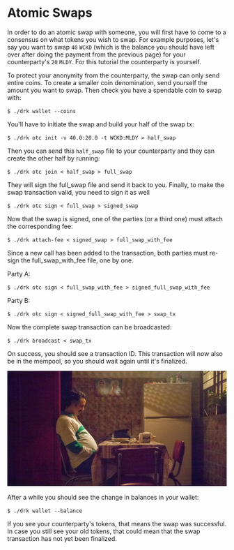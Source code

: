 # Atomic Swaps

In order to do an atomic swap with someone, you will first have to come
to a consensus on what tokens you wish to swap. For example purposes,
let's say you want to swap `40` `WCKD` (which is the balance you
should have left over after doing the payment from the previous page)
for your counterparty's `20` `MLDY`. For this tutorial the counterparty
is yourself.

To protect your anonymity from the counterparty, the swap can only send
entire coins. To create a smaller coin denomination, send yourself
the amount you want to swap. Then check you have a spendable coin to
swap with:

```
$ ./drk wallet --coins
```

You'll have to initiate the swap and build your half of the swap tx:

```
$ ./drk otc init -v 40.0:20.0 -t WCKD:MLDY > half_swap
```

Then you can send this `half_swap` file to your counterparty and they
can create the other half by running:

```
$ ./drk otc join < half_swap > full_swap
```

They will sign the full_swap file and send it back to you. Finally,
to make the swap transaction valid, you need to sign it as well

```
$ ./drk otc sign < full_swap > signed_swap
```

Now that the swap is signed, one of the parties (or a third one)
must attach the corresponding fee:

```
$ ./drk attach-fee < signed_swap > full_swap_with_fee
```

Since a new call has been added to the transaction, both parties
must re-sign the full_swap_with_fee file, one by one.

Party A:

```
$ ./drk otc sign < full_swap_with_fee > signed_full_swap_with_fee
```

Party B:

```
$ ./drk otc sign < signed_full_swap_with_fee > swap_tx
```

Now the complete swap transaction can be broadcasted:

```
$ ./drk broadcast < swap_tx
```

On success, you should see a transaction ID. This transaction will now
also be in the mempool, so you should wait again until it's finalized.

![pablo-waiting2](pablo2.jpg)

After a while you should see the change in balances in your wallet:

```
$ ./drk wallet --balance
```

If you see your counterparty's tokens, that means the swap was
successful.  In case you still see your old tokens, that could mean
that the swap transaction has not yet been finalized.
